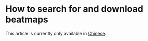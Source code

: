 # How to search for and download beatmaps

<!-- TODO: Translate from zh.md -->

This article is currently only available in [Chinese](/wiki/zh/Guides/Searching_and_Downloading_Beatmaps).
